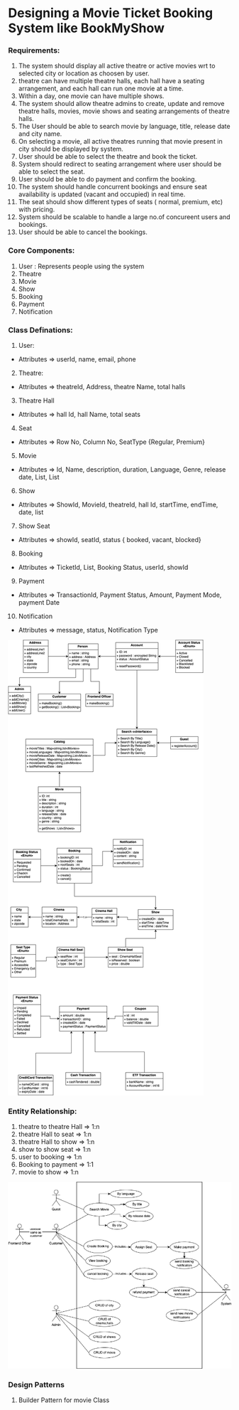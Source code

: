 # Designing a Movie Ticket Booking System like BookMyShow

### Requirements:
1. The system should display all active theatre or active movies wrt to selected city or location as choosen by user.
2. theatre can have multiple theatre halls, each hall have a seating arrangement, and each hall can run one movie at a time.
3. Within a day, one movie can have multiple shows.
4. The system should allow theatre admins to create, update and remove theatre halls, movies, movie shows and seating arrangements of theatre halls.
5. The User should be able to search movie by language, title, release date and city name.
6. On selecting a movie, all active theatres running that movie present in city should be displayed by system.
7. User should be able to select the theatre and book the ticket.
8. System should redirect to seating arrangement where user should be able to select the seat.
9. User should be able to do payment and confirm the booking.
10. The system should handle concurrent bookings and ensure seat availability is updated (vacant and occupied) in real time.
11. The seat should show different types of seats ( normal, premium, etc) with pricing.
12. System should be scalable to handle a large no.of concureent users and bookings.
13. User should be able to cancel the bookings.

### Core Components: 
1. User : Represents people using the system
2. Theatre
3. Movie
4. Show
4. Booking
5. Payment
6. Notification

### Class Definations:
1. User:
- Attributes => userId, name, email, phone 

2. Theatre: 
- Attributes => theatreId, Address, theatre Name, total halls

3. Theatre Hall
- Attributes => hall Id, hall Name, total seats

4. Seat
- Attributes => Row No, Column No, SeatType {Regular, Premium}

5. Movie
- Attributes => Id, Name, description, duration, Language, Genre, release date, List<Actors>, List<Reviews>

6. Show
- Attributes => ShowId, MovieId, theatreId, hall Id, startTime, endTime, date, list<showSeat>

7. Show Seat
- Attributes => showId, seatId, status { booked, vacant, blocked}

8. Booking
- Attributes => TicketId, List<seats>, Booking Status, userId, showId

9. Payment
- Attributes => TransactionId, Payment Status, Amount, Payment Mode, payment Date

10. Notification
- Attributes => message, status, Notification Type

![Class Diagram](./ClassDiagram.png)

### Entity Relationship:
1. theatre to theatre Hall => 1:n 
2. theatre Hall to seat => 1:n
3. theatre Hall to show => 1:n
4. show to show seat => 1:n
5. user to booking => 1:n
6. Booking to payment => 1:1
7. movie to show => 1:n

![Usecase Diagram](./usecaseDiagram.png)

### Design Patterns
1. Builder Pattern for movie Class 



